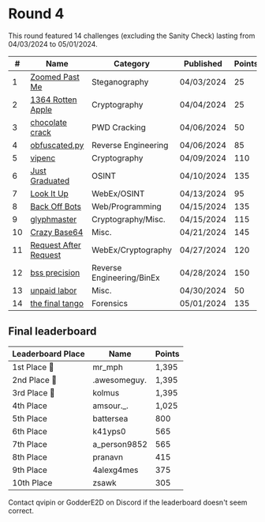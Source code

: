 # Round 4

This round featured 14 challenges (excluding the Sanity Check) lasting from 04/03/2024 to 05/01/2024.

| #   | Name                                                          | Category                   | Published  | Points | Author        |
| --- | ------------------------------------------------------------- | -------------------------- | ---------- | ------ | ------------- |
| 1   | [Zoomed Past Me](Zoomed%20Past%20Me/challenge.md)             | Steganography              | 04/03/2024 | 25     | kshau         |
| 2   | [1364 Rotten Apple](1364%20Rotten%20Apple/challenge.md)       | Cryptography               | 04/04/2024 | 25     | arx7254       |
| 3   | [chocolate crack](chocolate%20crack/challenge.md)             | PWD Cracking               | 04/06/2024 | 50     | Vipin         |
| 4   | [obfuscated.py](obfuscated.py/challenge.md)                   | Reverse Engineering        | 04/06/2024 | 85     | Mr_MPH        |
| 5   | [vipenc](vipenc/challenge.md)                                 | Cryptography               | 04/09/2024 | 110    | Vipin         |
| 6   | [Just Graduated](Just%20Graduated/challenge.md)               | OSINT                      | 04/10/2024 | 135    | GodderE2D     |
| 7   | [Look It Up](Look%20It%20Up/challenge.md)                     | WebEx/OSINT                | 04/13/2024 | 95     | kshau         |
| 8   | [Back Off Bots](Back%20Off%20Bots/challenge.md)               | Web/Programming            | 04/15/2024 | 135    | kshau         |
| 9   | [glyphmaster](glyphmaster/challenge.md)                       | Cryptography/Misc.         | 04/15/2024 | 115    | Vipin         |
| 10  | [Crazy Base64](Crazy%20Base64/challenge.md)                   | Misc.                      | 04/21/2024 | 145    | ladderlogic   |
| 11  | [Request After Request](Request%20After%20Request/challenge.md)| WebEx/Cryptography         | 04/27/2024 | 120    | kshau         |
| 12  | [bss precision](bss%20precision/challenge.md)                 | Reverse Engineering/BinEx  | 04/28/2024 | 150    | kolmus        |
| 13  | [unpaid labor](unpaid%20labor/challenge.md)                   | Misc.                      | 04/30/2024 | 50     | Vipin         |
| 14  | [the final tango](the%20final%20tango/challenge.md)           | Forensics                  | 05/01/2024 | 135    | Vipin         |

## Final leaderboard

| Leaderboard Place | Name          | Points |
| ----------------- | ------------- | ------ |
| 1st Place 🥇      | mr_mph        | 1,395  |
| 2nd Place 🥈      | .awesomeguy.  | 1,395  |
| 3rd Place 🥉      | kolmus        | 1,395  |
| 4th Place         | amsour._.     | 1,025  |
| 5th Place         | battersea     | 800    |
| 6th Place         | k41yps0       | 565    |
| 7th Place         | a_person9852  | 565    |
| 8th Place         | pranavn       | 415    |
| 9th Place         | 4alexg4mes    | 375    |
| 10th Place        | zsawk         | 305    |

Contact qvipin or GodderE2D on Discord if the leaderboard doesn't seem correct.

